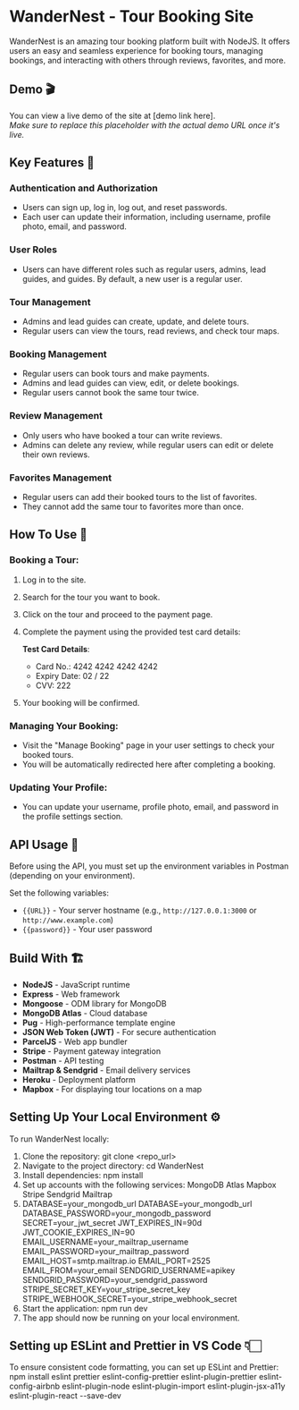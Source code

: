 # WanderNest - Tour Booking Site

WanderNest is an amazing tour booking platform built with NodeJS. It offers users an easy and seamless experience for booking tours, managing bookings, and interacting with others through reviews, favorites, and more.

## Demo 🎬
You can view a live demo of the site at [demo link here].  
*Make sure to replace this placeholder with the actual demo URL once it's live.*

## Key Features 📝

### Authentication and Authorization
- Users can sign up, log in, log out, and reset passwords.  
- Each user can update their information, including username, profile photo, email, and password.

### User Roles
- Users can have different roles such as regular users, admins, lead guides, and guides. By default, a new user is a regular user.

### Tour Management
- Admins and lead guides can create, update, and delete tours.  
- Regular users can view the tours, read reviews, and check tour maps.

### Booking Management
- Regular users can book tours and make payments.  
- Admins and lead guides can view, edit, or delete bookings.  
- Regular users cannot book the same tour twice.

### Review Management
- Only users who have booked a tour can write reviews.  
- Admins can delete any review, while regular users can edit or delete their own reviews.

### Favorites Management
- Regular users can add their booked tours to the list of favorites.  
- They cannot add the same tour to favorites more than once.

## How To Use 🤔

### Booking a Tour:
1. Log in to the site.
2. Search for the tour you want to book.
3. Click on the tour and proceed to the payment page.
4. Complete the payment using the provided test card details:

   **Test Card Details**:
   - Card No.: 4242 4242 4242 4242
   - Expiry Date: 02 / 22
   - CVV: 222

5. Your booking will be confirmed.

### Managing Your Booking:
- Visit the "Manage Booking" page in your user settings to check your booked tours.
- You will be automatically redirected here after completing a booking.

### Updating Your Profile:
- You can update your username, profile photo, email, and password in the profile settings section.

## API Usage 🚀

Before using the API, you must set up the environment variables in Postman (depending on your environment).

Set the following variables:
- `{{URL}}` - Your server hostname (e.g., `http://127.0.0.1:3000` or `http://www.example.com`)
- `{{password}}` - Your user password

## Build With 🏗️
- **NodeJS** - JavaScript runtime
- **Express** - Web framework
- **Mongoose** - ODM library for MongoDB
- **MongoDB Atlas** - Cloud database
- **Pug** - High-performance template engine
- **JSON Web Token (JWT)** - For secure authentication
- **ParcelJS** - Web app bundler
- **Stripe** - Payment gateway integration
- **Postman** - API testing
- **Mailtrap & Sendgrid** - Email delivery services
- **Heroku** - Deployment platform
- **Mapbox** - For displaying tour locations on a map

## Setting Up Your Local Environment ⚙️

To run WanderNest locally:

1. Clone the repository:
   git clone <repo_url>
2. Navigate to the project directory:
  cd WanderNest
3. Install dependencies:
   npm install
4. Set up accounts with the following services:
    MongoDB Atlas
    Mapbox
    Stripe
    Sendgrid
    Mailtrap
5. DATABASE=your_mongodb_url
   DATABASE=your_mongodb_url
   DATABASE_PASSWORD=your_mongodb_password
   SECRET=your_jwt_secret
   JWT_EXPIRES_IN=90d
   JWT_COOKIE_EXPIRES_IN=90
   EMAIL_USERNAME=your_mailtrap_username
   EMAIL_PASSWORD=your_mailtrap_password
   EMAIL_HOST=smtp.mailtrap.io
   EMAIL_PORT=2525
   EMAIL_FROM=your_email
   SENDGRID_USERNAME=apikey
   SENDGRID_PASSWORD=your_sendgrid_password
   STRIPE_SECRET_KEY=your_stripe_secret_key
   STRIPE_WEBHOOK_SECRET=your_stripe_webhook_secret
6. Start the application:
   npm run dev
7. The app should now be running on your local environment.

## Setting up ESLint and Prettier in VS Code 👇🏻
To ensure consistent code formatting, you can set up ESLint and Prettier:
npm install eslint prettier eslint-config-prettier eslint-plugin-prettier eslint-config-airbnb eslint-plugin-node eslint-plugin-import eslint-plugin-jsx-a11y eslint-plugin-react --save-dev


